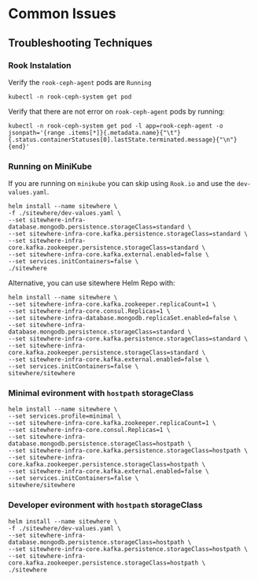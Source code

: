 # Common Issues

## Troubleshooting Techniques

### Rook Instalation

Verify the `rook-ceph-agent` pods are `Running`

```console
kubectl -n rook-ceph-system get pod
```

Verify that there are not error on `rook-ceph-agent` pods by running:

```console
kubectl -n rook-ceph-system get pod -l app=rook-ceph-agent -o jsonpath='{range .items[*]}{.metadata.name}{"\t"}{.status.containerStatuses[0].lastState.terminated.message}{"\n"}{end}'
```

### Running on MiniKube

If you are running on `minikube` you can skip using `Rook.io`
and use the `dev-values.yaml`.

```console
helm install --name sitewhere \
-f ./sitewhere/dev-values.yaml \
--set sitewhere-infra-database.mongodb.persistence.storageClass=standard \
--set sitewhere-infra-core.kafka.persistence.storageClass=standard \
--set sitewhere-infra-core.kafka.zookeeper.persistence.storageClass=standard \
--set sitewhere-infra-core.kafka.external.enabled=false \
--set services.initContainers=false \
./sitewhere
```

Alternative, you can use sitewhere Helm Repo with:

```console
helm install --name sitewhere \
--set sitewhere-infra-core.kafka.zookeeper.replicaCount=1 \
--set sitewhere-infra-core.consul.Replicas=1 \
--set sitewhere-infra-database.mongodb.replicaSet.enabled=false \
--set sitewhere-infra-database.mongodb.persistence.storageClass=standard \
--set sitewhere-infra-core.kafka.persistence.storageClass=standard \
--set sitewhere-infra-core.kafka.zookeeper.persistence.storageClass=standard \
--set sitewhere-infra-core.kafka.external.enabled=false \
--set services.initContainers=false \
sitewhere/sitewhere
```

### Minimal evironment with `hostpath` storageClass

```console
helm install --name sitewhere \
--set services.profile=minimal \
--set sitewhere-infra-core.kafka.zookeeper.replicaCount=1 \
--set sitewhere-infra-core.consul.Replicas=1 \
--set sitewhere-infra-database.mongodb.persistence.storageClass=hostpath \
--set sitewhere-infra-core.kafka.persistence.storageClass=hostpath \
--set sitewhere-infra-core.kafka.zookeeper.persistence.storageClass=hostpath \
--set sitewhere-infra-core.kafka.external.enabled=false \
--set services.initContainers=false \
sitewhere/sitewhere
```

### Developer evironment with `hostpath` storageClass 

```console
helm install --name sitewhere \
-f ./sitewhere/dev-values.yaml \
--set sitewhere-infra-database.mongodb.persistence.storageClass=hostpath \
--set sitewhere-infra-core.kafka.persistence.storageClass=hostpath \
--set sitewhere-infra-core.kafka.zookeeper.persistence.storageClass=hostpath \
./sitewhere
```
